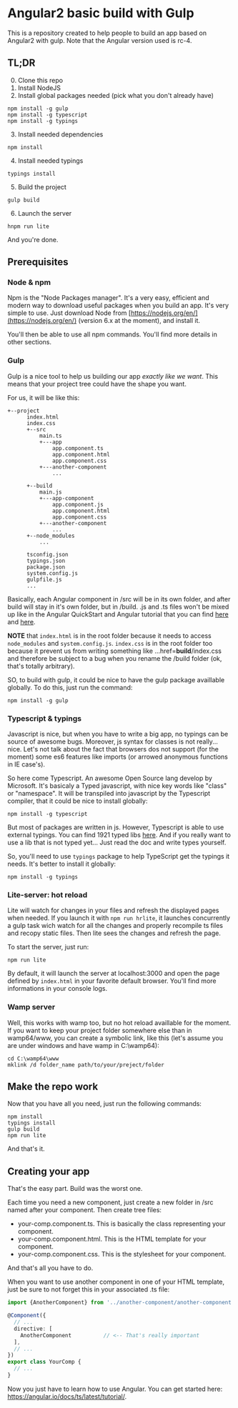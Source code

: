 # Angular2 basic build with Gulp

This is a repository created to help people to build an app based on Angular2 with gulp.
Note that the Angular version used is rc-4.

## TL;DR
0. Clone this repo
1. Install NodeJS
2. Install global packages needed (pick what you don't already have)
```shell
npm install -g gulp
npm install -g typescript
npm install -g typings
```
3. Install needed dependencies
```shell
npm install
```
4. Install needed typings
```shell
typings install
```
5. Build the project
```shell
gulp build
```
6. Launch the server
```shell
hnpm run lite
```

And you're done.

## Prerequisites

### Node & npm
Npm is the "Node Packages manager". It's a very easy, efficient and modern way to download useful packages when you build an app.
It's very simple to use. Just download Node from [https://nodejs.org/en/](https://nodejs.org/en/) (version 6.x at the moment),
and install it.

You'll then be able to use all npm commands. You'll find more details in other sections.

### Gulp
Gulp is a nice tool to help us building our app *exactly like we want*.
This means that your project tree could have the shape you want.

For us, it will be like this:
```
+--project
      index.html
      index.css
      +--src
          main.ts
          +---app
              app.component.ts
              app.component.html
              app.component.css
          +---another-component
              ...
              
      +--build
          main.js
          +---app-component
              app.component.js
              app.component.html
              app.component.css
          +---another-component
              ...
      +--node_modules
          ...
          
      tsconfig.json
      typings.json
      package.json
      system.config.js
      gulpfile.js
      ...
```

Basically, each Angular component in /src will be in its own folder, and after build will stay in it's own folder, but in /build.
.js and .ts files won't be mixed up like in the Angular QuickStart and Angular tutorial
that you can find [here](https://angular.io/docs/ts/latest/quickstart.html) and [here](https://angular.io/docs/ts/latest/tutorial/).

**NOTE** that `index.html` is in the root folder because it needs to access `node_modules` and `system.config.js`.
`index.css` is in the root folder too because it prevent us from writing something like ...href=**build**/index.css
and therefore be subject to a bug when you rename the /build folder
(ok, that's totally arbitrary).

SO, to build with gulp, it could be nice to have the gulp package availlable globally.
To do this, just run the command:
```shell
npm install -g gulp
```

### Typescript & typings
Javascript is nice, but when you have to write a big app, no typings can be source of awesome bugs.
Moreover, js syntax for classes is not really... nice. Let's not talk about the fact that browsers dos not support
(for the moment) some es6 features like imports (or arrowed anonymous functions in IE case's).

So here come Typescript. An awesome Open Source lang develop by Microsoft.
It's basicaly a Typed javascript, with nice key words like "class" or "namespace".
It will be transpiled into javascript by the Typescript compiler, that it could be nice to install globally:

```shell
npm install -g typescript
```

But most of packages are written in js. However, Typescript is able to use external typings.
You can find 1921 typed libs [here](https://github.com/DefinitelyTyped/DefinitelyTyped).
And if you really want to use a lib that is not typed yet... Just read the doc and write types yourself.

So, you'll need to use `typings` package to help TypeScript get the typings it needs.
It's better to install it globally:
```shell
npm install -g typings
```

### Lite-server: hot reload
Lite will watch for changes in your files and refresh the displayed pages when needed.
If you launch it with `npm run hrlite`, it launches concurrently a gulp task wich watch
for all the changes and properly recompile ts files and recopy static files.
Then lite sees the changes and refresh the page.

To start the server, just run:
```shell
npm run lite
```
By default, it will launch the server at localhost:3000 and open the page defined by `index.html`
in your favorite default browser.
You'll find more informations in your console logs.

### Wamp server
Well, this works with wamp too, but no hot reload availlable for the moment.
If you want to keep your project folder somewhere else than in wamp64/www,
you can create a symbolic link, like this
(let's assume you are under windows and have wamp in C:\wamp64):
```shell
cd C:\wamp64\www
mklink /d folder_name path/to/your/preject/folder
```

## Make the repo work
Now that you have all you need, just run the following commands:
```shell
npm install
typings install
gulp build
npm run lite
```

And that's it.

## Creating your app
That's the easy part. Build was the worst one.

Each time you need a new component, just create a new folder in /src named after your component.
Then create tree files:
* your-comp.component.ts.
This is basically the class representing your component.
* your-comp.component.html.
This is the HTML template for your component.
* your-comp.component.css.
This is the stylesheet for your component.

And that's all you have to do.

When you want to use another component in one of your HTML template,
just be sure to not forget this in your associated .ts file:

```typescript
import {AnotherComponent} from '../another-component/another-component.component';

@Component({
  // ...
  directive: [
    AnotherComponent          // <-- That's really important
  ],
  // ...
})
export class YourComp {
  // ...
}
```

Now you just have to learn how to use Angular. 
You can get started here: https://angular.io/docs/ts/latest/tutorial/.



